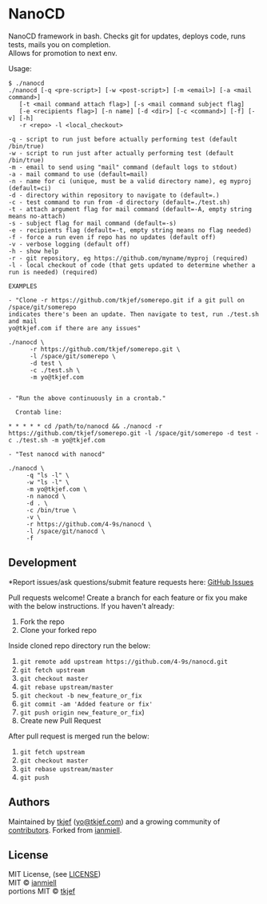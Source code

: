 NanoCD
=======

NanoCD framework in bash. Checks git for updates, deploys code, runs tests, mails you on completion.  
Allows for promotion to next env.  

Usage:  

```
$ ./nanocd
./nanocd [-q <pre-script>] [-w <post-script>] [-m <email>] [-a <mail command>]
   [-t <mail command attach flag>] [-s <mail command subject flag]
   [-e <recipients flag>] [-n name] [-d <dir>] [-c <command>] [-f] [-v] [-h]
   -r <repo> -l <local_checkout>

-q - script to run just before actually performing test (default /bin/true)
-w - script to run just after actually performing test (default /bin/true)
-m - email to send using "mail" command (default logs to stdout)
-a - mail command to use (default=mail)
-n - name for ci (unique, must be a valid directory name), eg myproj (default=ci)
-d - directory within repository to navigate to (default=.)
-c - test command to run from -d directory (default=./test.sh)
-t - attach argument flag for mail command (default=-A, empty string means no-attach)
-s - subject flag for mail command (default=-s)
-e - recipients flag (default=-t, empty string means no flag needed)
-f - force a run even if repo has no updates (default off)
-v - verbose logging (default off)
-h - show help
-r - git repository, eg https://github.com/myname/myproj (required)
-l - local checkout of code (that gets updated to determine whether a run is needed) (required)

EXAMPLES

- "Clone -r https://github.com/tkjef/somerepo.git if a git pull on /space/git/somerepo 
indicates there's been an update. Then navigate to test, run ./test.sh and mail 
yo@tkjef.com if there are any issues"

./nanocd \
      -r https://github.com/tkjef/somerepo.git \
      -l /space/git/somerepo \
      -d test \
      -c ./test.sh \
      -m yo@tkjef.com


- "Run the above continuously in a crontab."

  Crontab line:

* * * * * cd /path/to/nanocd && ./nanocd -r https://github.com/tkjef/somerepo.git -l /space/git/somerepo -d test -c ./test.sh -m yo@tkjef.com

- "Test nanocd with nanocd"

./nanocd \
     -q "ls -l" \
     -w "ls -l" \
     -m yo@tkjef.com \
     -n nanocd \
     -d . \
     -c /bin/true \
     -v \
     -r https://github.com/4-9s/nanocd \
     -l /space/git/nanocd \
     -f

```

## Development

*Report issues/ask questions/submit feature requests here: [GitHub Issues][issues]

Pull requests welcome!
Create a branch for each feature or fix you make with the below instructions.
If you haven't already:
1. Fork the repo
2. Clone your forked repo

Inside cloned repo directory run the below:
1. `git remote add upstream https://github.com/4-9s/nanocd.git`
2. `git fetch upstream`
3. `git checkout master`
4. `git rebase upstream/master`
5. `git checkout -b new_feature_or_fix`
6. `git commit -am 'Added feature or fix'`
7. `git push origin new_feature_or_fix`)
8. Create new Pull Request

After pull request is merged run the below:
1. `git fetch upstream`
2. `git checkout master`
3. `git rebase upstream/master`
4. `git push`

## Authors

Maintained by [tkjef][tkjef] (<yo@tkjef.com>) and a growing community of [contributors][contributors]. Forked from [ianmiell][ianmiell].

## License

MIT License, (see [LICENSE][license])  
MIT © [ianmiell][ianmiell]  
portions MIT © [tkjef][tkjef]  

[contributors]: https://github.com/4-9s/nanocd/graphs/contributors
[tkjef]: https://github.com/tkjef
[ianmiell]: https://github.com/ianmiell
[issues]: https://github.com/4-9s/nanocd/issues
[license]: https://github.com/4-9s/nanocd/blob/master/LICENSE
[twitter]: https://twitter.com/4-9s_io
[website]: http://www.4-9s.io/
